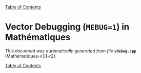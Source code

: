 
[Table of Contents](README.md)


# Vector Debugging (`MEBUG=1`) in Mathématiques
_This document was automatically generated from file_ **`vdebug.cpp`** (Mathématiques-v3.1-r2).


[Table of Contents](README.md)
